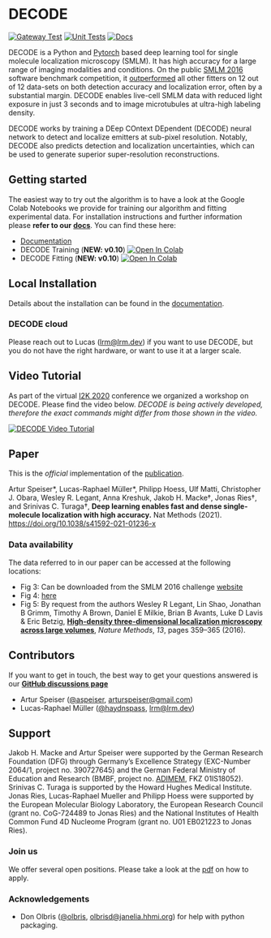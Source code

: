 # DECODE
[![Gateway Test](https://github.com/TuragaLab/DECODE/actions/workflows/test_gateway.yml/badge.svg)](https://github.com/TuragaLab/DECODE/actions/workflows/test_gateway.yml)
[![Unit Tests](https://github.com/TuragaLab/DECODE/actions/workflows/unit_tests.yml/badge.svg)](https://github.com/TuragaLab/DECODE/actions/workflows/unit_tests.yml)
[![Docs](https://readthedocs.org/projects/decode/badge/?version=master)](https://decode.readthedocs.io/en/master/?badge=master)

DECODE is a Python and [Pytorch](http://pytorch.org/) based deep learning tool for single molecule 
localization microscopy (SMLM). It has high accuracy for a large range of imaging modalities and 
conditions. 
On the public [SMLM 2016](http://bigwww.epfl.ch/smlm/challenge2016/) software benchmark competition,
it [outperformed](http://bigwww.epfl.ch/smlm/challenge2016/leaderboard.html) all other fitters on 
12 out of 12 data-sets on both detection accuracy and localization error, often by a 
substantial margin. DECODE enables live-cell SMLM data with reduced light exposure in just 3 
seconds and to image microtubules at ultra-high labeling density.

DECODE works by training a DEep COntext DEpendent (DECODE) neural network to detect and localize 
emitters at sub-pixel resolution. Notably, DECODE also predicts detection and localization 
uncertainties, which can be used to generate superior super-resolution reconstructions.

## Getting started

The easiest way to try out the algorithm is to have a look at the Google Colab Notebooks we provide
for training our algorithm and fitting experimental data. For installation instructions and further 
information please **refer to our** [**docs**](https://decode.readthedocs.io).
You can find these here:

- [Documentation](https://decode.readthedocs.io)
- DECODE Training (**NEW: v0.10**) [![Open In Colab](https://colab.research.google.com/assets/colab-badge.svg)](https://colab.research.google.com/drive/1uQ7w1zaqpy9EIjUdaLyte99FJIhJ6N8E?usp=sharing)
- DECODE Fitting (**NEW: v0.10**) [![Open In Colab](https://colab.research.google.com/assets/colab-badge.svg)](https://colab.research.google.com/drive/1HAvJUL29vVuCHMZHMbU9jxd4fbLIPdhZ?usp=sharing)

## Local Installation

Details about the installation can be found in the [documentation](https://decode.readthedocs.io).

### DECODE cloud
Please reach out to Lucas (lrm@lrm.dev) if you want to use DECODE, but you do not have the right hardware, or
want to use it at a larger scale.

## Video Tutorial
As part of the virtual [I2K 2020](https://www.janelia.org/you-janelia/conferences/from-images-to-knowledge-with-imagej-friends) conference we organized a workshop on DECODE.
Please find the video below.
*DECODE is being actively developed, therefore the exact commands might differ from those shown in the video.*

[![DECODE Video Tutorial](https://img.youtube.com/vi/zoWsj3FCUJs/0.jpg)](https://www.youtube.com/watch?v=zoWsj3FCUJs)

## Paper
This is the *official* implementation of the [publication](https://rdcu.be/cw7uV).

Artur Speiser*, Lucas-Raphael Müller*, Philipp Hoess, Ulf Matti, Christopher J. Obara, Wesley R. Legant, Anna Kreshuk, Jakob H. Macke†, Jonas Ries†, and Srinivas C. Turaga†, **Deep learning enables fast and dense single-molecule localization with high accuracy.** Nat Methods (2021). https://doi.org/10.1038/s41592-021-01236-x

### Data availability
The data referred to in our paper can be accessed at the following locations:
- Fig 3: Can be downloaded from the SMLM 2016 challenge [website](http://bigwww.epfl.ch/smlm/challenge2016/)
- Fig 4: [here](https://oc.embl.de/index.php/s/SFM6Pc8RetX09pJ)
- Fig 5: By request from the authors Wesley R Legant, Lin Shao, Jonathan B Grimm, Timothy A Brown, Daniel E Milkie, Brian B Avants, Luke D Lavis & Eric Betzig, [**High-density three-dimensional localization microscopy across large volumes**](https://www.nature.com/articles/nmeth.3797), _Nature Methods_, *13*, pages 359–365 (2016).

## Contributors
If you want to get in touch, the best way to get your questions answered is our [**GitHub discussions page**](https://github.com/TuragaLab/DECODE/discussions)
- Artur Speiser ([@aspeiser](https://github.com/ASpeiser), arturspeiser@gmail.com)
- Lucas-Raphael Müller ([@haydnspass](https://github.com/Haydnspass), lrm@lrm.dev)

## Support

Jakob H. Macke and Artur Speiser were supported by the German Research Foundation (DFG) through Germany’s Excellence Strategy (EXC-Number 2064/1, project no. 390727645) and the German Federal Ministry of Education and Research (BMBF, project no. [ADIMEM](https://fit.uni-tuebingen.de/Project/Details?id=9199), FKZ 01IS18052). 
Srinivas C. Turaga is supported by the Howard Hughes Medical Institute. Jonas Ries, Lucas-Raphael Mueller and Philipp Hoess were supported by the European Molecular Biology Laboratory, the European Research Council (grant no. CoG-724489 to Jonas Ries) and the National Institutes of Health Common Fund 4D Nucleome Program (grant no. U01 EB021223 to Jonas Ries). 

### Join us
We offer several open positions. Please take a look at the [pdf](https://www.embl.de/download/ries/other/Simalesam_ad.pdf) on how to apply.

### Acknowledgements
- Don Olbris ([@olbris](https://github.com/olbris), olbrisd@janelia.hhmi.org) for help with python packaging.
